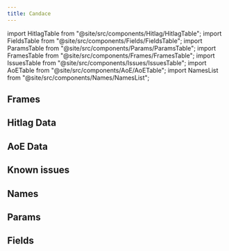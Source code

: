 ```yaml
---
title: Candace
---
```


import HitlagTable from "@site/src/components/Hitlag/HitlagTable";
import FieldsTable from "@site/src/components/Fields/FieldsTable";
import ParamsTable from "@site/src/components/Params/ParamsTable";
import FramesTable from "@site/src/components/Frames/FramesTable";
import IssuesTable from "@site/src/components/Issues/IssuesTable";
import AoETable from "@site/src/components/AoE/AoETable";
import NamesList from "@site/src/components/Names/NamesList";

## Frames

<FramesTable character="candace" />

## Hitlag Data

<HitlagTable character="candace" />

## AoE Data

<AoETable character="candace" />

## Known issues

<IssuesTable character="candace" />

## Names

<NamesList character="candace" />

## Params

<ParamsTable character="candace" />

## Fields

<FieldsTable character="candace" />